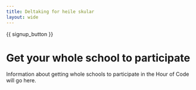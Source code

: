 ```yaml
---
title: Deltaking for heile skular
layout: wide
---
```


{{ signup_button }}

# Get your whole school to participate

Information about getting whole schools to participate in the Hour of Code will go here.